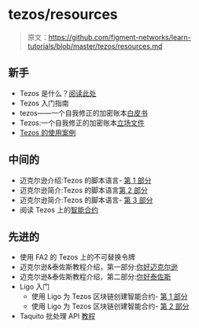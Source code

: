 # tezos/resources

> 原文：<https://github.com/figment-networks/learn-tutorials/blob/master/tezos/resources.md>

## 新手

*   Tezos 是什么？[阅读此处](https://www.notion.so/Tezos-2d47d73758074dbb9c94748dce53d73d)
*   Tezos 入门指南
*   tezos——一个自我修正的加密账本[白皮书](https://tezos.com/whitepaper.pdf)
*   Tezos:一个自我修正的加密账本[立场文件](https://tezos.com/position-paper.pdf)
*   [Tezos 的使用案例](https://wiki.tezosagora.org/learn/uses-of-tezos)

## 中间的

*   迈克尔逊介绍:Tezos 的脚本语言- [第 1 部分](https://betterprogramming.pub/introduction-to-michelson-the-language-of-tezos-part-1-374c03394cc3)
*   迈克尔逊简介:Tezos 的脚本语言[第 2 部分](https://betterprogramming.pub/an-introduction-to-michelson-the-scripting-language-of-tezos-part-2-4cc972c8237c)
*   迈克尔逊简介:Tezos 的脚本语言- [第 3 部分](https://medium.com/coinmonks/an-introduction-to-michelson-the-scripting-language-of-tezos-part-3-70bb294cd19e)
*   阅读 Tezos 上的[智能合约](https://wiki.tezosagora.org/learn/smartcontracts)

## 先进的

*   使用 FA2 的 Tezos 上的不可替换令牌
*   迈克尔逊&泰佐斯教程介绍，第一部分:[你好迈克尔逊](https://medium.com/tezos/a-tutorial-introduction-to-michelson-tezos-part-i-hello-michelson-a044b960e4e5)
*   迈克尔逊&泰佐斯教程介绍，第二部分:[你好泰佐斯](https://medium.com/tezos/a-tutorial-introduction-to-michelson-tezos-part-ii-hello-tezos-8b9068148dd6)
*   Ligo 入门
    *   使用 Ligo 为 Tezos 区块链创建智能合约- [第 1 部分](https://medium.com/coinmonks/getting-started-with-ligo-13ea2c4e844e)
    *   使用 Ligo 为 Tezos 区块链创建智能合约- [第 2 部分](https://medium.com/coinmonks/getting-started-with-ligo-part-2-fb0c000e40c6)
*   Taquito 批处理 API [教程](https://medium.com/coinmonks/taquito-batch-api-tutorial-fe2957057d3e)